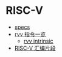 # RISC-V

- [specs](https://github.com/riscv/riscv-isa-manual)
- [rvv 指令一览](./rvv.md)
  - [rvv intrinsic](./rvv-intrinsic.md)
- [RISC-V 汇编片段](./asm.s)

